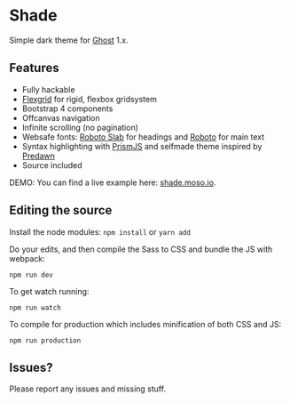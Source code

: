 # Shade

Simple dark theme for [Ghost](http://github.com/tryghost/ghost/) 1.x.

## Features

- Fully hackable
- [Flexgrid](https://github.com/moso/flexgrid) for rigid, flexbox gridsystem
- Bootstrap 4 components
- Offcanvas navigation
- Infinite scrolling (no pagination)
- Websafe fonts: [Roboto Slab](https://fonts.google.com/specimen/Roboto+Slab) for headings and [Roboto](https://fonts.google.com/specimen/Roboto) for main text
- Syntax highlighting with [PrismJS](https://github.com/PrismJS/prism) and selfmade theme inspired by [Predawn](https://github.com/jamiewilson/predawn)
- Source included

DEMO: You can find a live example here: [shade.moso.io](https://shade.moso.io).

## Editing the source
Install the node modules:
`npm install` or `yarn add`

Do your edits, and then compile the Sass to CSS and bundle the JS with webpack:
```
npm run dev
```

To get watch running:
```
npm run watch
```

To compile for production which includes minification of both CSS and JS:
```
npm run production
```

## Issues?
Please report any issues and missing stuff.

